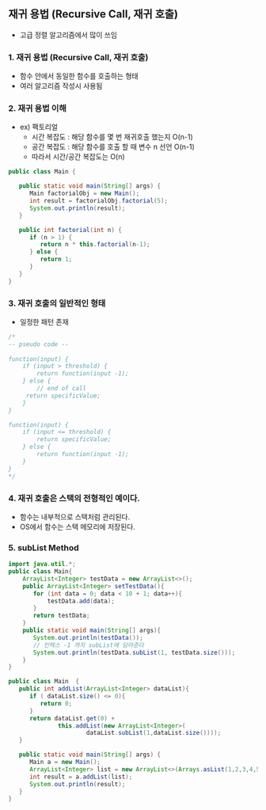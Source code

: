 ## 재귀 용법 (Recursive Call, 재귀 호출)

* 고급 정렬 알고리즘에서 많이 쓰임

### 1. 재귀 용법 (Recursive Call, 재귀 호출)
  * 함수 안에서 동일한 함수를 호출하는 형태
  * 여러 알고리즘 작성시 사용됨

### 2. 재귀 용법 이해
* ex) 팩토리얼
    * 시간 복잡도 : 해당 함수를 몇 번 재귀호출 했는지 O(n-1)
    * 공간 복잡도 : 해당 함수를 호출 할 때 변수 n 선언 O(n-1) 
    * 따라서 시간/공간 복잡도는 O(n)

```java
public class Main {

   public static void main(String[] args) {
      Main factorialObj = new Main();
      int result = factorialObj.factorial(5);
      System.out.println(result);
   }

   public int factorial(int n) {
      if (n > 1) {
         return n * this.factorial(n-1);
      } else {
         return 1;
      }
   }
}
```

### 3. 재귀 호출의 일반적인 형태
   * 일정한 패턴 존재

```java
/*
-- pseudo code -- 
        
function(input) {
    if (input > threshold) {
        return function(input -1);
    } else {
        // end of call
     return specificValue; 
    }
}

function(input) {
    if (input <= threshold) {
        return specificValue;
    } else {
        return function(input -1);
    }
}
*/
```

### 4. 재귀 호출은 스택의 전형적인 예이다.
   * 함수는 내부적으로 스택처럼 관리된다.
   * OS에서 함수는 스택 메모리에 저장된다.

### 5. subList Method
```java
import java.util.*;
public class Main{
    ArrayList<Integer> testData = new ArrayList<>();
    public ArrayList<Integer> setTestData(){
       for (int data = 0; data < 10 + 1; data++){
           testData.add(data);
       }
       return testData;
    }
    public static void main(String[] args){
       System.out.println(testData());
       // 인텍스 -1 까지 subList에 담아준다
       System.out.println(testData.subList(1, testData.size()));
    }
}
```

```java
public class Main  {
   public int addList(ArrayList<Integer> dataList){
      if ( dataList.size() <= 0){
         return 0;
      }
      return dataList.get(0) +
              this.addList(new ArrayList<Integer>(
                      dataList.subList(1,dataList.size())));
   }

   public static void main(String[] args) {
      Main a = new Main();
      ArrayList<Integer> list = new ArrayList<>(Arrays.asList(1,2,3,4,5));
      int result = a.addList(list);
      System.out.println(result);
   }
}
```